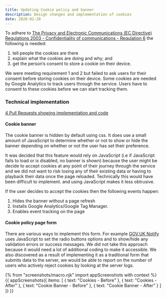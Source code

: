```yaml
---
title: Updating Cookie policy and banner 
description: Design changes and implementation of cookies 
date: 2020-02-28
---
```


To adhere to [The Privacy and Electronic Communications (EC Directive) Regulations 2003 - Confidentiality of communications - Regulation 6](http://www.legislation.gov.uk/uksi/2003/2426/regulation/6) the following is needed:

1. tell people the cookies are there 
2. explain what the cookies are doing and why; and
3. get the person’s consent to store a cookie on their device.

We were meeting requirement 1 and 2 but failed to ask users for their consent before storing cookies on their device. Some cookies are needed by Google Analytics to track users through the service. Users have to consent to these cookies before we can start tracking them.

### Technical implementation

[4 Pull Requests showing implementation and code](https://github.com/DFE-Digital/find-teacher-training/issues?q=label%3Acookie-banner-consent+is%3Aclosed)

#### Cookie banner
The cookie banner is hidden by default using css. It does use a small amount of JavaScript to determine whether or not to show or hide the banner depending on whether or not the user has set their preference. 

It was decided that this feature would rely on JavaScript (i.e if JavaScript fails to load or is disabled, no banner is shown) because the user might be decide to accept cookies at any point of their journey through the service and we did not want to risk losing any of their existing data or having to playback their data once the page reloaded. Technically this would have been difficult to implement. and using JavaScript makes it less obtrusive.

If the user decides to accept the cookies then the following events happen:
1. Hides the banner without a page refresh
2. Installs Google Analytics/Google Tag Manager.
3. Enables event tracking on the page 

#### Cookie policy page form
There are various ways to implement this form. For example [GOV.UK Notify](https://www.notifications.service.gov.uk/cookies) uses JavaScript to set the radio buttons options and to show/hide any validation errors or success messages. We did not take this approach because it would need a lot of additional coding to make it accessible. We also discovered as a result of implementing it as a traditional form that submits data to the server, we would be able to report on the number of users who actively reject cookies by looking at the server logs.


{% from "screenshots/macro.njk" import appScreenshots with context %}
{{ appScreenshots({
  items: [
    { text: "Cookies - Before" },
    { text: "Cookies - After" },
    { text: "Cookie Banner - Before" },
    { text: "Cookie Banner - After" }
  ]
}) }}
